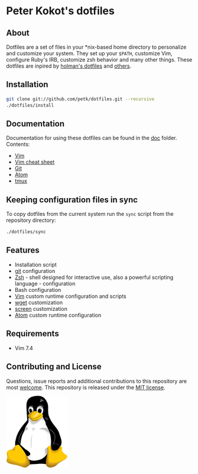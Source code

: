 # Peter Kokot's dotfiles

## About

Dotfiles are a set of files in your \*nix-based home directory to personalize and
customize your system. They set up your `$PATH`, customize Vim, configure Ruby's
IRB, customize zsh behavior and many other things. These dotfiles are inpired by
[holman's dotfiles](https://github.com/holman/dotfiles) and [others](http://dotfiles.github.io/).

## Installation

```bash
git clone git://github.com/petk/dotfiles.git --recursive
./dotfiles/install
```

## Documentation

Documentation for using these dotfiles can be found in the [doc](doc) folder.
Contents:

* [Vim](doc/vim.md)
* [Vim cheat sheet](doc/vim/cheatSheet.md)
* [Git](doc/git.md)
* [Atom](doc/atom.md)
* [tmux](doc/tmux.md)

## Keeping configuration files in sync

To copy dotfiles from the current system run the `sync` script from the repository
directory:

```bash
./dotfiles/sync
```

## Features

* Installation script
* [git](http://git-scm.com) configuration
* [Zsh](http://zsh.org) - shell designed for interactive use, also a powerful scripting language - configuration
* Bash configuration
* [Vim](http://vim.org) custom runtime configuration and scripts
* [wget](http://www.gnu.org/s/wget) customization
* [screen](https://www.gnu.org/software/screen) customization
* [Atom](https://atom.io) custom runtime configuration

## Requirements

* Vim 7.4

## Contributing and License

Questions, issue reports and additional contributions to this repository are
most [welcome](CONTRIBUTING.md). This repository is released under the
[MIT license](LICENSE).

![Peter's dotfiles](linux.png "Peter's dotfiles")
